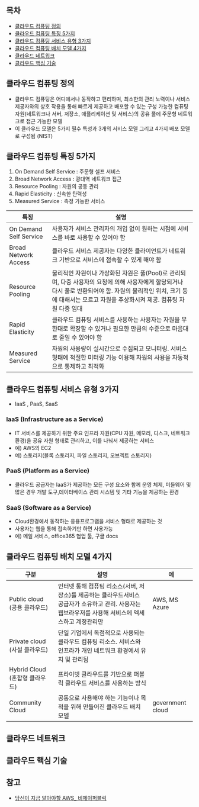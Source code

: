 
## 목차
- [클라우드 컴퓨팅 정의](#클라우드-컴퓨팅-정의)
- [클라우드 컴퓨팅 특징 5가지](#클라우드-컴퓨팅-특징-5가지)
- [클라우드 컴퓨팅 서비스 유형 3가지](#클라우드-컴퓨팅-서비스-유형-3가지)
- [클라우드 컴퓨팅 배치 모델 4가지](#클라우드-컴퓨팅-배치-모델-4가지)
- [클라우드 네트워크](#클라우드-네트워크)
- [클라우드 핵심 기술](#클라우드-핵심-기술)


## 클라우드 컴퓨팅 정의
- 클라우드 컴퓨팅은 어디에서나 동작하고 편리하며, 최소한의 관리 노력이나 서비스 제공자와의 상호 작용을 통해 빠르게 제공하고 배포할 수 있는 구성 가능한 컴퓨팅 자원(네트워크나 서버, 저장소, 애플리케이션 및 서비스)의 공유 풀에 주문형 네트워크로 접근 가능한 모델
- 이 클라우드 모델은 5가지 필수 특성과 3개의 서비스 모델 그리고 4가지 배포 모델로 구성됨 (NIST)

## 클라우드 컴퓨팅 특징 5가지
1. On Demand Self Service : 주문형 셀프 서비스
2. Broad Network Access : 광대역 네트워크 접근
3. Resource Pooling : 자원의 공동 관리
4. Rapid Elasticity : 신속한 탄력성
5. Measured Service : 측정 가능한 서비스

|특징  |설명   |
------------------|------------------------
On Demand Self Service |  사용자가 서비스 관리자의 개입 없이 원하는 시점에 서비스를 바로 사용할 수 있어야 함
Broad Network Access | 클라우드 서비스 제공자는 다양한 클라이언트가 네트워크 기반으로 서비스에 접속할 수 있게 해야 함
Resource Pooling | 물리적인 자원이나 가상화된 자원은 풀(Pool)로 관리되며, 다중 사용자의 요청에 의해 사용자에게 할당되거나 다시 풀로 반환되어야 함. 자원의 물리적인 위치, 크기 등에 대해서는 모르고 자원을 추상화시켜 제공. 컴퓨팅 자원 다중 임대
Rapid Elasticity | 클라우드 컴퓨팅 서비스를 사용하는 사용자는 자원을 무한대로 확장할 수 있거나 필요한 만큼의 수준으로 마음대로 줄일 수 있어야 함
Measured Service | 자원의 사용량이 실시간으로 수집되고 모니터링. 서비스 형태에 적절한 미터링 기능 이용해 자원의 사용을 자동적으로 통제하고 최적화

## 클라우드 컴퓨팅 서비스 유형 3가지
- IaaS , PaaS, SaaS

### IaaS (Infrastructure as a Service)
- IT 서비스를 제공하기 위한 주요 인프라 자원(CPU 자원, 메모리, 디스크, 네트워크 환경)을 공유 자원 형태로 관리하고, 이를 나눠서 제공하는 서비스
- 예) AWS의 EC2
- 예) 스토리지(블록 스토리지, 파일 스토리지, 오브젝트 스토리지)

### PaaS (Platform as a Service)
- 클라우드 공급자는 IaaS가 제공하는 모든 구성 요소와 함께 운영 체제, 미들웨어 및 많은 경우 개발 도구,데이터베이스 관리 시스템 및 기타 기능을 제공하는 환경

### SaaS (Software as a Service)
- Cloud환경에서 동작하는 응용프로그램을 서비스 형태로 제공하는 것
- 사용자는 웹을 통해 접속하기만 하면 사용가능
- 예) 메일 서비스, office365 협업 툴, 구글 docs


## 클라우드 컴퓨팅 배치 모델 4가지
|구분  |설명   | 예
------------------|-------------------------|------------------------
Public cloud (공용 클라우드)|  인터넷 통해 컴퓨팅 리소스(서버, 저장소)를 제공하는 클라우드서비스 공급자가 소유하고 관리. 사용자는 웹브라우저를 사용해 서비스에 엑세스하고 계정관리만 | AWS, MS Azure
Private cloud (사설 클라우드) | 단일 기업에서 독점적으로 사용되는 클라우드 컴퓨팅 리소스. 서비스와 인프라가 개인 네트워크 환경에서 유지 및 관리됨 |
Hybrid Cloud (혼합형 클라우드) | 프라이빗 클라우드를 기반으로 퍼블릭 클라우드 서비스를 사용하는 방식 |
Community Cloud | 공통으로 사용해야 하는 기능이나 목적을 위해 만들어진 클라우드 배치 모델 | government cloud


## 클라우드 네트워크

## 클라우드 핵심 기술



## 참고
- [당신이 지금 알아야할 AWS_ 비제이퍼블릭](http://www.kyobobook.co.kr/product/detailViewKor.laf?ejkGb=KOR&mallGb=KOR&barcode=9791190014304)

